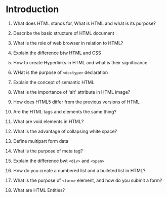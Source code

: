 # Introduction

1. What does HTML stands for, What is HTML and what is its purpose?

2. Describe the basic structure of HTML document

3. What is the role of web browser in relation to HTML?
4. Explain the difference btw HTML and CSS

5. How to create Hyperlinks in HTML and what is their significance

6. WHat is the purpose of `<doctype>` declaration

7. Explain the concept of semantic HTML

8. What is the importance of 'alt' attribute in HTML image?

9. How does HTML5 differ from the previous versions of HTML

10. Are the HTML tags and elements the same thing?

11. What are void elements in HTML?

12. What is the advantage of collapsing white space?

13. Define multipart form data

14. What is the purpose of meta tag?

15. Explain the difference bwt `<div>` and `<span>`

16. How do you create a numbered list and a bulleted list in HTML?

17. What is the purpose of `<form>` element, and how do you submit a form?

18. What are HTML Entities?